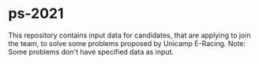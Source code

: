 # ps-2021
This repository contains input data for candidates, that are applying to join the team, to solve some problems proposed by Unicamp E-Racing.
Note: Some problems don't have specified data as input.
